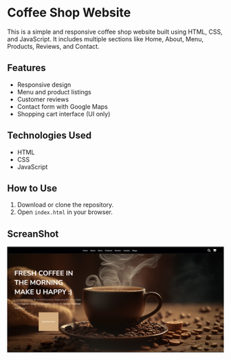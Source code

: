 # Coffee Shop Website

This is a simple and responsive coffee shop website built using HTML, CSS, and JavaScript. It includes multiple sections like Home, About, Menu, Products, Reviews, and Contact.

## Features

- Responsive design
- Menu and product listings
- Customer reviews
- Contact form with Google Maps
- Shopping cart interface (UI only)

## Technologies Used

- HTML
- CSS
- JavaScript

## How to Use

1. Download or clone the repository.
2. Open `index.html` in your browser.

## ScreanShot
![](./1.png)

